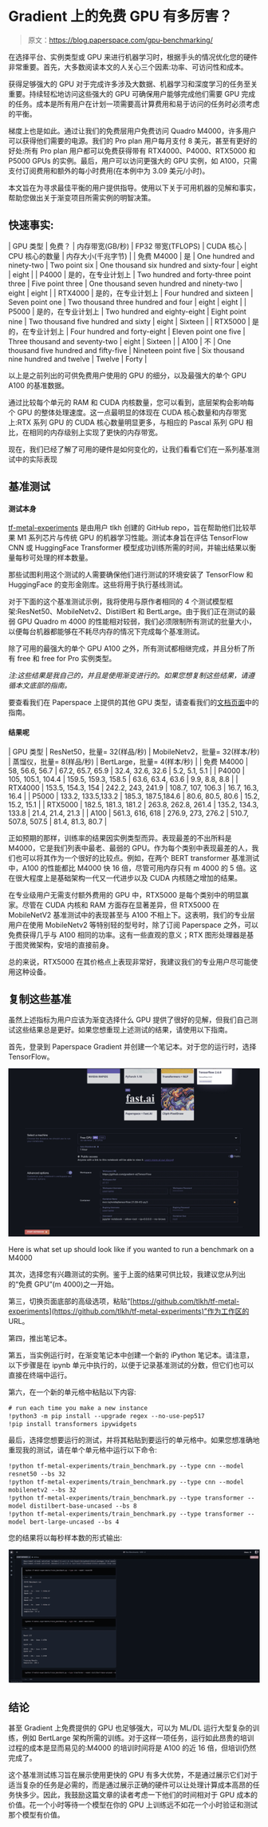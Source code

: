 # Gradient 上的免费 GPU 有多厉害？

> 原文：<https://blog.paperspace.com/gpu-benchmarking/>

在选择平台、实例类型或 GPU 来进行机器学习时，根据手头的情况优化您的硬件非常重要。首先，大多数阅读本文的人关心三个因素:功率、可访问性和成本。

获得足够强大的 GPU 对于完成许多涉及大数据、机器学习和深度学习的任务至关重要。持续轻松地访问这些强大的 GPU 可确保用户能够完成他们需要 GPU 完成的任务。成本是所有用户在计划一项需要高计算费用和易于访问的任务时必须考虑的平衡。

梯度上也是如此。通过让我们的免费层用户免费访问 Quadro M4000，许多用户可以获得他们需要的电源。我们的 Pro plan 用户每月支付 8 美元，甚至有更好的好处:所有 Pro plan 用户都可以免费获得带有 RTX4000、P4000、RTX5000 和 P5000 GPUs 的实例。最后，用户可以访问更强大的 GPU 实例，如 A100，只需支付订阅费用和额外的每小时费用(在本例中为 3.09 美元/小时)。

本文旨在为寻求最佳平衡的用户提供指导。使用以下关于可用机器的见解和事实，帮助您做出关于渐变项目所需实例的明智决策。

## 快速事实:


| GPU 类型 | 免费？ | 内存带宽(GB/秒) | FP32 带宽(TFLOPS) | CUDA 核心 | CPU 核心的数量 | 内存大小(千兆字节) |
| 免费 M4000 | 是 | One hundred and ninety-two | Two point six | One thousand six hundred and sixty-four | eight | eight |
| P4000 | 是的，在专业计划上 | Two hundred and forty-three point three | Five point three | One thousand seven hundred and ninety-two | eight | eight |
| RTX4000 | 是的，在专业计划上 | Four hundred and sixteen | Seven point one | Two thousand three hundred and four | eight | eight |
| P5000 | 是的，在专业计划上 | Two hundred and eighty-eight | Eight point nine | Two thousand five hundred and sixty | eight | Sixteen |
| RTX5000 | 是的，在专业计划上 | Four hundred and forty-eight | Eleven point one five | Three thousand and seventy-two | eight | Sixteen |
| A100 | 不 | One thousand five hundred and fifty-five | Nineteen point five | Six thousand nine hundred and twelve | Twelve | Forty |

以上是之前列出的可供免费用户使用的 GPU 的细分，以及最强大的单个 GPU A100 的基准数据。

通过比较每个单元的 RAM 和 CUDA 内核数量，您可以看到，底层架构会影响每个 GPU 的整体处理速度。这一点最明显的体现在 CUDA 核心数量和内存带宽上:RTX 系列 GPU 的 CUDA 核心数量明显更多，与相应的 Pascal 系列 GPU 相比，在相同的内存级别上实现了更快的内存带宽。

现在，我们已经了解了可用的硬件是如何变化的，让我们看看它们在一系列基准测试中的实际表现

## 基准测试

#### 测试本身

[tf-metal-experiments](https://github.com/tlkh/tf-metal-experiments) 是由用户 tlkh 创建的 GitHub repo，旨在帮助他们比较苹果 M1 系列芯片与传统 GPU 的机器学习性能。测试本身旨在评估 TensorFlow CNN 或 HuggingFace Transformer 模型成功训练所需的时间，并输出结果以衡量每秒可处理的样本数量。

那些试图利用这个测试的人需要确保他们进行测试的环境安装了 TensorFlow 和 HuggingFace 的变形金刚库。这些将用于执行基线测试。

对于下面的这个基准测试示例，我将使用与原作者相同的 4 个测试模型框架:ResNet50、MobileNetv2、DistilBert 和 BertLarge。由于我们正在测试的最弱 GPU Quadro m 4000 的性能相对较弱，我们必须限制所有测试的批量大小，以便每台机器都能够在不耗尽内存的情况下完成每个基准测试。

除了可用的最强大的单个 GPU A100 之外，所有测试都相继完成，并且分析了所有 free 和 free for Pro 实例类型。

*注:这些结果是我自己的，并且是使用渐变进行的。如果您想复制这些结果，请遵循本文底部的指南。*

要查看我们在 Paperspace 上提供的其他 GPU 类型，请查看我们的[文档页面](https://docs.paperspace.com/gradient/more/instance-types)中的指南。

#### 结果呢


| GPU 类型 | ResNet50，批量= 32(样品/秒) | MobileNetv2，批量= 32(样本/秒) | 蒸馏仪，批量= 8(样品/秒) | BertLarge，批量= 4(样本/秒) |
| 免费 M4000 | 58, 56.6, 56.7 | 67.2, 65.7, 65.9 | 32.4, 32.6, 32.6 | 5.2, 5.1, 5.1 |
| P4000 | 105, 105.1, 104.4 | 159.5, 159.3, 158.5 | 63.6, 63.4, 63.6 | 9.9, 8.8, 8.8 |
| RTX4000 | 153.5, 154.3, 154 | 242.2, 243, 241.9 | 108.7, 107, 106.3 | 16.7, 16.3, 16.4 |
| P5000 | 133.2, 133.5,133.2 | 185.3, 187.5,184.6 | 80.6, 80.5, 80.6 | 15.2, 15.2, 15.1 |
| RTX5000 | 182.5, 181.3, 181.2 | 263.8, 262.8, 261.4 | 135.2, 134.3, 133.8 | 21.4, 21.4, 21.3 |
| A100 | 561.3, 616, 618 | 276.9, 273, 276.2 | 510.7, 507.8, 507.5 | 81.4, 81.3, 80.7 |

正如预期的那样，训练率的结果因实例类型而异。表现最差的不出所料是 M4000，它是我们列表中最老、最弱的 GPU。作为每个类别中表现最差的人，我们也可以将其作为一个很好的比较点。例如，在两个 BERT transformer 基准测试中，A100 的性能都比 M4000 快 16 倍，尽管可用内存只有 m 4000 的 5 倍。这在很大程度上是基础架构一代又一代进步以及 CUDA 内核随之增加的结果。

在专业级用户无需支付额外费用的 GPU 中，RTX5000 是每个类别中的明显赢家。尽管在 CUDA 内核和 RAM 方面存在显著差异，但 RTX5000 在 MobileNetV2 基准测试中的表现甚至与 A100 不相上下。这表明，我们的专业层用户在使用 MobileNetv2 等特别轻的型号时，除了订阅 Paperspace 之外，可以免费获得几乎与 A100 相同的功率。这有一些直观的意义；RTX 图形处理器是基于图灵微架构，安培的直接前身。

总的来说，RTX5000 在其价格点上表现非常好，我建议我们的专业用户尽可能使用这种设备。

## 复制这些基准

虽然上述指标为用户应该为渐变选择什么 GPU 提供了很好的见解，但我们自己测试这些结果总是更好。如果您想重现上述测试的结果，请使用以下指南。

首先，登录到 Paperspace Gradient 并创建一个笔记本。对于您的运行时，选择 TensorFlow。

![](img/44c68e1264f8d54dd630dcd0adaba4fa.png)

Here is what set up should look like if you wanted to run a benchmark on a M4000

其次，选择您有兴趣测试的实例。鉴于上面的结果可供比较，我建议您从列出的“免费 GPU”(m 4000)之一开始。

第三，切换页面底部的高级选项，粘贴“[https://github.com/tlkh/tf-metal-experiments](https://github.com/tlkh/tf-metal-experiments)”作为工作区的 URL。

第四，推出笔记本。

第五，当实例运行时，在渐变笔记本中创建一个新的 iPython 笔记本。请注意，以下步骤是在 ipynb 单元中执行的，以便于记录基准测试的分数，但它们也可以直接在终端中运行。

第六，在一个新的单元格中粘贴以下内容:

```
# run each time you make a new instance
!python3 -m pip install --upgrade regex --no-use-pep517
!pip install transformers ipywidgets
```

最后，选择您想要运行的测试，并将其粘贴到要运行的单元格中。如果您想准确地重现我的测试，请在单个单元格中运行以下命令:

```
!python tf-metal-experiments/train_benchmark.py --type cnn --model resnet50 --bs 32
!python tf-metal-experiments/train_benchmark.py --type cnn --model mobilenetv2 --bs 32
!python tf-metal-experiments/train_benchmark.py --type transformer --model distilbert-base-uncased --bs 8
!python tf-metal-experiments/train_benchmark.py --type transformer --model bert-large-uncased --bs 4
```

您的结果将以每秒样本数的形式输出:

![](img/4fc9311fddad996611c911c8337b35a2.png)

## 结论

甚至 Gradient 上免费提供的 GPU 也足够强大，可以为 ML/DL 运行大型复杂的训练，例如 BertLarge 架构所需的训练。对于这样一项任务，运行如此昂贵的培训过程的成本是显而易见的:M4000 的培训时间将是 A100 的近 16 倍，但培训仍然完成了。

这个基准测试练习旨在展示使用更快的 GPU 有多大优势，不是通过展示它们对于适当复杂的任务是必需的，而是通过展示正确的硬件可以让处理计算成本高昂的任务快多少。因此，我鼓励这篇文章的读者考虑一下他们的时间相对于 GPU 成本的价值。花一个小时等待一个模型在你的 GPU 上训练远不如花一个小时验证和测试那个模型有价值。